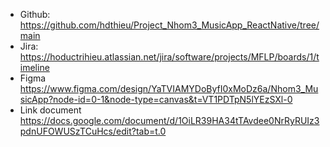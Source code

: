 - Github: 
  https://github.com/hdthieu/Project_Nhom3_MusicApp_ReactNative/tree/main
- Jira: 
  https://hoductrihieu.atlassian.net/jira/software/projects/MFLP/boards/1/timeline
- Figma
  https://www.figma.com/design/YaTVIAMYDoByfI0xMoDz6a/Nhom3_MusicApp?node-id=0-1&node-type=canvas&t=VT1PDTpN5lYEzSXl-0
- Link document
  https://docs.google.com/document/d/1OiLR39HA34tTAvdee0NrRyRUIz3pdnUFOWUSzTCuHcs/edit?tab=t.0

